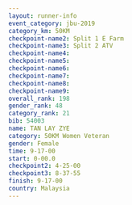 ```yaml
---
layout: runner-info 
event_category: jbu-2019 
category_km: 50KM 
checkpoint-name2: Split 1 E Farm 
checkpoint-name3: Split 2 ATV 
checkpoint-name4: 
checkpoint-name5: 
checkpoint-name6: 
checkpoint-name7: 
checkpoint-name8: 
checkpoint-name9: 
overall_rank: 198
gender_rank: 48
category_rank: 21
bib: 54003
name: TAN LAY ZYE
category: 50KM Women Veteran
gender: Female
time: 9-17-00
start: 0-00.0
checkpoint2: 4-25-00
checkpoint3: 8-37-55
finish: 9-17-00
country: Malaysia
---
```

